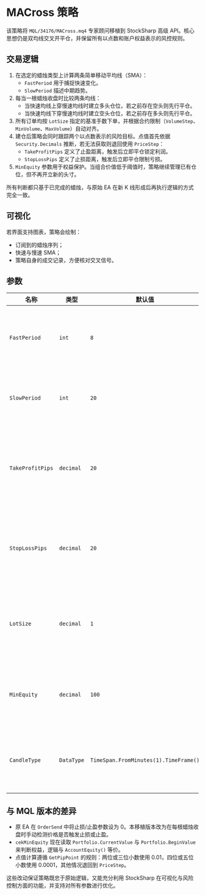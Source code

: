 # MACross 策略

该策略将 `MQL/34176/MACross.mq4` 专家顾问移植到 StockSharp 高级 API。核心思想仍是双均线交叉开平仓，并保留所有以点数和账户权益表示的风控规则。

## 交易逻辑

1. 在选定的蜡烛类型上计算两条简单移动平均线（SMA）：
   - `FastPeriod` 用于捕捉快速变化。
   - `SlowPeriod` 描述中期趋势。
2. 每当一根蜡烛收盘时比较两条均线：
   - 当快速均线上穿慢速均线时建立多头仓位，若之前存在空头则先行平仓。
   - 当快速均线下穿慢速均线时建立空头仓位，若之前存在多头则先行平仓。
3. 所有订单均按 `LotSize` 指定的基准手数下单，并根据合约限制（`VolumeStep`、`MinVolume`、`MaxVolume`）自动对齐。
4. 建仓后策略会同时跟踪两个以点数表示的风险目标。点值首先依据 `Security.Decimals` 推断，若无法获取则退回使用 `PriceStep`：
   - `TakeProfitPips` 定义了止盈距离，触发后立即平仓锁定利润。
   - `StopLossPips` 定义了止损距离，触发后立即平仓限制亏损。
5. `MinEquity` 参数用于权益保护。当组合价值低于阈值时，策略继续管理已有仓位，但不再开立新的头寸。

所有判断都只基于已完成的蜡烛，与原始 EA 在新 K 线形成后再执行逻辑的方式完全一致。

## 可视化

若界面支持图表，策略会绘制：

- 订阅到的蜡烛序列；
- 快速与慢速 SMA；
- 策略自身的成交记录，方便核对交叉信号。

## 参数

| 名称 | 类型 | 默认值 | 说明 |
| --- | --- | --- | --- |
| `FastPeriod` | `int` | `8` | 快速 SMA 的长度，用于产生入场信号。 |
| `SlowPeriod` | `int` | `20` | 慢速 SMA 的长度，代表趋势方向。 |
| `TakeProfitPips` | `decimal` | `20` | 止盈距离（点）。点值会根据标的的小数位自动推断。 |
| `StopLossPips` | `decimal` | `20` | 止损距离（点）。采用与止盈相同的点值计算方式。 |
| `LotSize` | `decimal` | `1` | 基础下单手数，发送订单前会按交易所要求取整。 |
| `MinEquity` | `decimal` | `100` | 最低账户权益。权益低于该值时禁止开仓。 |
| `CandleType` | `DataType` | `TimeSpan.FromMinutes(1).TimeFrame()` | 用于计算 SMA 并触发信号的蜡烛序列。 |

## 与 MQL 版本的差异

- 原 EA 在 `OrderSend` 中将止损/止盈参数设为 0。本移植版本改为在每根蜡烛收盘时手动检测价格是否触发止损或止盈。
- `cekMinEquity` 现在读取 `Portfolio.CurrentValue` 与 `Portfolio.BeginValue` 来判断权益，逻辑与 `AccountEquity()` 等价。
- 点值计算遵循 `GetPipPoint` 的规则：两位或三位小数使用 0.01，四位或五位小数使用 0.0001，其他情况退回到 `PriceStep`。

这些改动保证策略既忠于原始逻辑，又能充分利用 StockSharp 在可视化与风险控制方面的功能，并支持对所有参数进行优化。
